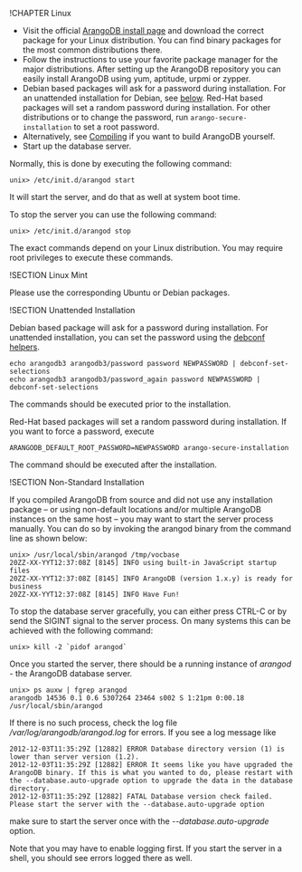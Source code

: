 !CHAPTER Linux

- Visit the official [ArangoDB install page](https://www.arangodb.com/install)
  and download the correct package for your Linux distribution. You can find
  binary packages for the most common distributions there.
- Follow the instructions to use your favorite package manager for the
  major distributions. After setting up the ArangoDB repository you can
  easily install ArangoDB using yum, aptitude, urpmi or zypper.
- Debian based packages will ask for a password during installation. For an
  unattended installation for Debian, see [below](#unattended-installation).
  Red-Hat based packages will set a random password during installation.
  For other distributions or to change the password, run
  `arango-secure-installation` to set a root password. 
- Alternatively, see [Compiling](Compiling.md) if you want to build ArangoDB
  yourself.
- Start up the database server.

Normally, this is done by executing the following command:

    unix> /etc/init.d/arangod start
 
It will start the server, and do that as well at system boot time.

To stop the server you can use the following command:

    unix> /etc/init.d/arangod stop

The exact commands depend on your Linux distribution.
You may require root privileges to execute these commands.

!SECTION Linux Mint

Please use the corresponding Ubuntu or Debian packages.

!SECTION Unattended Installation

Debian based package will ask for a password during installation.
For unattended installation, you can set the password using the
[debconf helpers](http://www.microhowto.info/howto/perform_an_unattended_installation_of_a_debian_package.html).

```
echo arangodb3 arangodb3/password password NEWPASSWORD | debconf-set-selections
echo arangodb3 arangodb3/password_again password NEWPASSWORD | debconf-set-selections
```

The commands should be executed prior to the installation.

Red-Hat based packages will set a random password during installation.
If you want to force a password, execute

```
ARANGODB_DEFAULT_ROOT_PASSWORD=NEWPASSWORD arango-secure-installation
```

The command should be executed after the installation.

!SECTION Non-Standard Installation

If you compiled ArangoDB from source and did not use any installation
package – or using non-default locations and/or multiple ArangoDB
instances on the same host – you may want to start the server process 
manually. You can do so by invoking the arangod binary from the command
line as shown below:

```
unix> /usr/local/sbin/arangod /tmp/vocbase
20ZZ-XX-YYT12:37:08Z [8145] INFO using built-in JavaScript startup files
20ZZ-XX-YYT12:37:08Z [8145] INFO ArangoDB (version 1.x.y) is ready for business
20ZZ-XX-YYT12:37:08Z [8145] INFO Have Fun!
```

To stop the database server gracefully, you can
either press CTRL-C or by send the SIGINT signal to the server process. 
On many systems this can be achieved with the following command:

    unix> kill -2 `pidof arangod`


Once you started the server, there should be a running instance of *_arangod_* -
the ArangoDB database server.

    unix> ps auxw | fgrep arangod
    arangodb 14536 0.1 0.6 5307264 23464 s002 S 1:21pm 0:00.18 /usr/local/sbin/arangod

If there is no such process, check the log file
*/var/log/arangodb/arangod.log* for errors. If you see a log message like

    2012-12-03T11:35:29Z [12882] ERROR Database directory version (1) is lower than server version (1.2).
    2012-12-03T11:35:29Z [12882] ERROR It seems like you have upgraded the ArangoDB binary. If this is what you wanted to do, please restart with the --database.auto-upgrade option to upgrade the data in the database directory.
    2012-12-03T11:35:29Z [12882] FATAL Database version check failed. Please start the server with the --database.auto-upgrade option

make sure to start the server once with the *--database.auto-upgrade* option.

Note that you may have to enable logging first. If you start the server
in a shell, you should see errors logged there as well.
